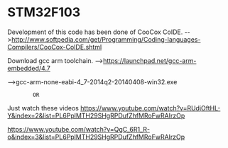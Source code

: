 # STM32F103 


Development of this code has been done of CooCox CoIDE.
-->http://www.softpedia.com/get/Programming/Coding-languages-Compilers/CooCox-CoIDE.shtml

Download gcc arm toolchain.
-->https://launchpad.net/gcc-arm-embedded/4.7

-->gcc-arm-none-eabi-4_7-2014q2-20140408-win32.exe

			OR

Just watch these videos
https://www.youtube.com/watch?v=RUdjOftHL-Y&index=2&list=PL6PplMTH29SHgRPDufZhfMRoFwRAIrzOp



https://www.youtube.com/watch?v=QgC_6R1_R-o&index=3&list=PL6PplMTH29SHgRPDufZhfMRoFwRAIrzOp


